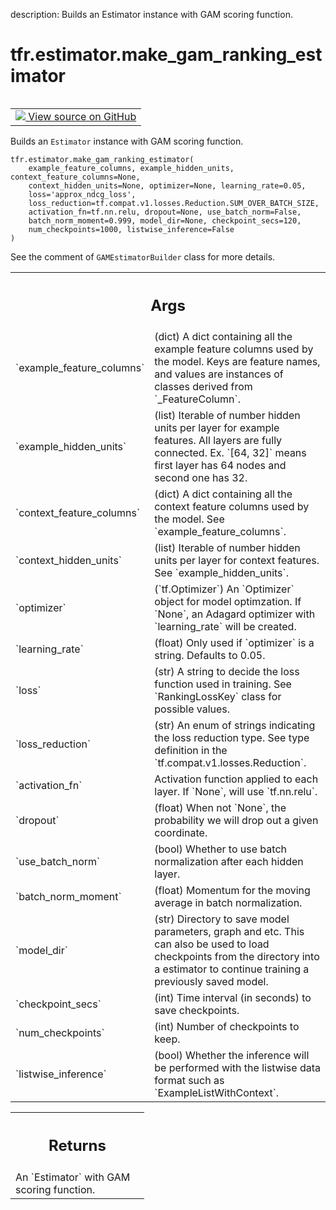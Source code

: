 description: Builds an Estimator instance with GAM scoring function.

<div itemscope itemtype="http://developers.google.com/ReferenceObject">
<meta itemprop="name" content="tfr.estimator.make_gam_ranking_estimator" />
<meta itemprop="path" content="Stable" />
</div>

# tfr.estimator.make_gam_ranking_estimator

<!-- Insert buttons and diff -->

<table class="tfo-notebook-buttons tfo-api nocontent" align="left">
<td>
  <a target="_blank" href="https://github.com/tensorflow/ranking/tree/master/tensorflow_ranking/python/estimator.py#L742-L824">
    <img src="https://www.tensorflow.org/images/GitHub-Mark-32px.png" />
    View source on GitHub
  </a>
</td>
</table>

Builds an `Estimator` instance with GAM scoring function.

<pre class="devsite-click-to-copy prettyprint lang-py tfo-signature-link">
<code>tfr.estimator.make_gam_ranking_estimator(
    example_feature_columns, example_hidden_units, context_feature_columns=None,
    context_hidden_units=None, optimizer=None, learning_rate=0.05,
    loss=&#x27;approx_ndcg_loss&#x27;,
    loss_reduction=tf.compat.v1.losses.Reduction.SUM_OVER_BATCH_SIZE,
    activation_fn=tf.nn.relu, dropout=None, use_batch_norm=False,
    batch_norm_moment=0.999, model_dir=None, checkpoint_secs=120,
    num_checkpoints=1000, listwise_inference=False
)
</code></pre>

<!-- Placeholder for "Used in" -->

See the comment of `GAMEstimatorBuilder` class for more details.

<!-- Tabular view -->
 <table class="responsive fixed orange">
<colgroup><col width="214px"><col></colgroup>
<tr><th colspan="2"><h2 class="add-link">Args</h2></th></tr>

<tr>
<td>
`example_feature_columns`
</td>
<td>
(dict) A dict containing all the example feature
columns used by the model. Keys are feature names, and values are
instances of classes derived from `_FeatureColumn`.
</td>
</tr><tr>
<td>
`example_hidden_units`
</td>
<td>
(list) Iterable of number hidden units per layer for
example features. All layers are fully connected. Ex. `[64, 32]` means
first layer has 64 nodes and second one has 32.
</td>
</tr><tr>
<td>
`context_feature_columns`
</td>
<td>
(dict) A dict containing all the context feature
columns used by the model. See `example_feature_columns`.
</td>
</tr><tr>
<td>
`context_hidden_units`
</td>
<td>
(list) Iterable of number hidden units per layer for
context features. See `example_hidden_units`.
</td>
</tr><tr>
<td>
`optimizer`
</td>
<td>
(`tf.Optimizer`) An `Optimizer` object for model optimzation. If
`None`, an Adagard optimizer with `learning_rate` will be created.
</td>
</tr><tr>
<td>
`learning_rate`
</td>
<td>
(float) Only used if `optimizer` is a string. Defaults to
0.05.
</td>
</tr><tr>
<td>
`loss`
</td>
<td>
(str) A string to decide the loss function used in training. See
`RankingLossKey` class for possible values.
</td>
</tr><tr>
<td>
`loss_reduction`
</td>
<td>
(str) An enum of strings indicating the loss reduction type.
See type definition in the `tf.compat.v1.losses.Reduction`.
</td>
</tr><tr>
<td>
`activation_fn`
</td>
<td>
Activation function applied to each layer. If `None`, will
use `tf.nn.relu`.
</td>
</tr><tr>
<td>
`dropout`
</td>
<td>
(float) When not `None`, the probability we will drop out a given
coordinate.
</td>
</tr><tr>
<td>
`use_batch_norm`
</td>
<td>
(bool) Whether to use batch normalization after each hidden
layer.
</td>
</tr><tr>
<td>
`batch_norm_moment`
</td>
<td>
(float) Momentum for the moving average in batch
normalization.
</td>
</tr><tr>
<td>
`model_dir`
</td>
<td>
(str) Directory to save model parameters, graph and etc. This can
also be used to load checkpoints from the directory into a estimator to
continue training a previously saved model.
</td>
</tr><tr>
<td>
`checkpoint_secs`
</td>
<td>
(int) Time interval (in seconds) to save checkpoints.
</td>
</tr><tr>
<td>
`num_checkpoints`
</td>
<td>
(int) Number of checkpoints to keep.
</td>
</tr><tr>
<td>
`listwise_inference`
</td>
<td>
(bool) Whether the inference will be performed with the
listwise data format such as `ExampleListWithContext`.
</td>
</tr>
</table>

<!-- Tabular view -->
 <table class="responsive fixed orange">
<colgroup><col width="214px"><col></colgroup>
<tr><th colspan="2"><h2 class="add-link">Returns</h2></th></tr>
<tr class="alt">
<td colspan="2">
An `Estimator` with GAM scoring function.
</td>
</tr>

</table>
